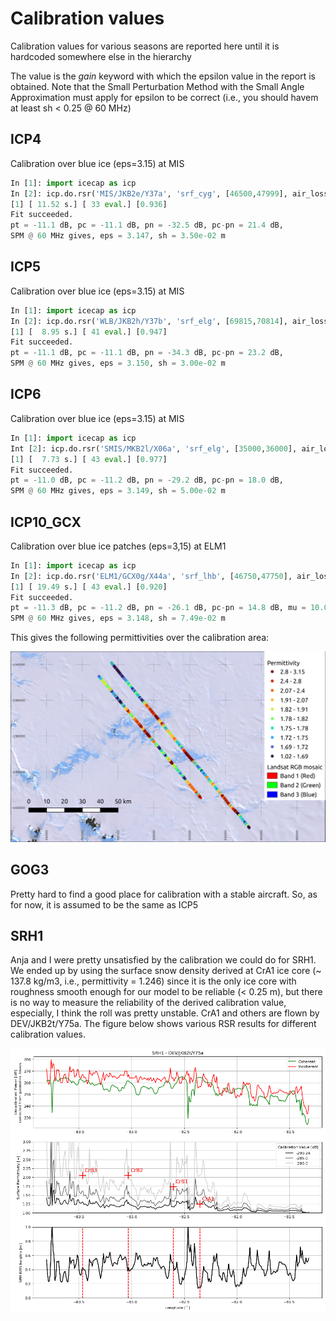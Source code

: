 # Calibration values

Calibration values for various seasons are reported here until it is hardcoded somewhere else in the hierarchy

The value is the *gain* keyword with which the epsilon value in the report is obtained.
Note that the Small Perturbation Method with the Small Angle Approximation must apply for epsilon to be correct (i.e., you should havem at least sh < 0.25 @ 60 MHz)

## ICP4

Calibration over blue ice (eps=3.15) at MIS

```python
In [1]: import icecap as icp                                                                                        
In [2]: icp.do.rsr('MIS/JKB2e/Y37a', 'srf_cyg', [46500,47999], air_loss=True, gain=-274.25).report()                               
[1] [ 11.52 s.] [ 33 eval.] [0.936]
Fit succeeded.
pt = -11.1 dB, pc = -11.1 dB, pn = -32.5 dB, pc-pn = 21.4 dB, 
SPM @ 60 MHz gives, eps = 3.147, sh = 3.50e-02 m
```

## ICP5

Calibration over blue ice (eps=3.15) at MIS

```python
In [1]: import icecap as icp
In [2]: icp.do.rsr('WLB/JKB2h/Y37b', 'srf_elg', [69815,70814], air_loss=True, gain=-274.20).report()                                                                    
[1] [  8.95 s.] [ 41 eval.] [0.947]
Fit succeeded.
pt = -11.1 dB, pc = -11.1 dB, pn = -34.3 dB, pc-pn = 23.2 dB, 
SPM @ 60 MHz gives, eps = 3.150, sh = 3.00e-02 m
```

## ICP6

Calibration over blue ice (eps=3.15) at MIS

```python
In [1]: import icecap as icp
Int [2]: icp.do.rsr('SMIS/MKB2l/X06a', 'srf_elg', [35000,36000], air_loss=True, gain=-270.23).report()
[1] [  7.73 s.] [ 43 eval.] [0.977]
Fit succeeded.
pt = -11.0 dB, pc = -11.2 dB, pn = -29.2 dB, pc-pn = 18.0 dB, 
SPM @ 60 MHz gives, eps = 3.149, sh = 5.00e-02 m
```

## ICP10_GCX

Calibration over blue ice patches (eps=3,15) at ELM1
```python
In [1]: import icecap as icp
In [2]: icp.do.rsr('ELM1/GCX0g/X44a', 'srf_lhb', [46750,47750], air_loss=True, gain=-259.17).report()
[1] [ 19.49 s.] [ 43 eval.] [0.920]
Fit succeeded.
pt = -11.3 dB, pc = -11.2 dB, pn = -26.1 dB, pc-pn = 14.8 dB, mu = 10.0 dB, 
SPM @ 60 MHz gives, eps = 3.148, sh = 7.49e-02 m
```

This gives the following permittivities over the calibration area:

![](https://github.com/cgrima/icecap/blob/master/figs/ICP10_GCX_calibration.png)

## GOG3

Pretty hard to find a good place for calibration with a stable aircraft. So, as for now, it is assumed to be the same as ICP5

## SRH1

Anja and I were pretty unsatisfied by the calibration we could do for SRH1. We ended up by using the surface snow density derived at CrA1 ice core (~ 137.8 kg/m3, i.e., permittivity = 1.246) since it is the only ice core with roughness smooth enough for our model to be reliable (< 0.25 m), but there is no way to measure the reliability of the derived calibration value, especially, I think the roll was pretty unstable. CrA1 and others are flown by DEV/JKB2t/Y75a. The figure below shows various RSR results for different calibration values.

![](https://github.com/cgrima/icecap/blob/master/figs/DEV_JKB2t_Y75a_calib.png)
